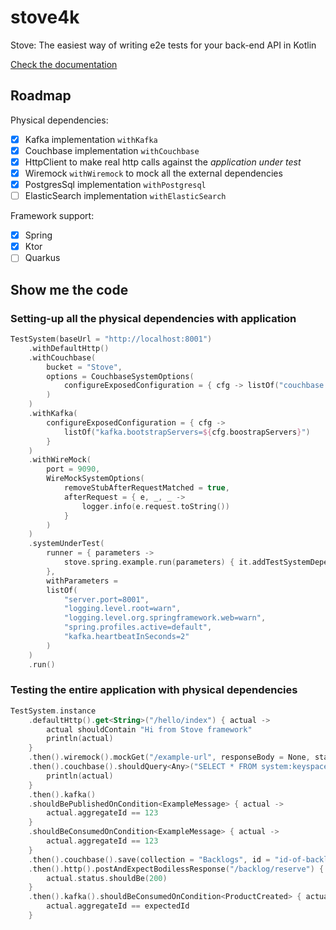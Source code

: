 # stove4k
Stove: The easiest way of writing e2e tests for your back-end API in Kotlin

[Check the documentation](https://trendyol.github.io/stove4k/)

## Roadmap

Physical dependencies: 

- [x] Kafka implementation `withKafka`
- [x] Couchbase implementation `withCouchbase`
- [x] HttpClient to make real http calls against the _application under test_
- [x] Wiremock `withWiremock` to mock all the external dependencies
- [x] PostgresSql implementation `withPostgresql`
- [ ] ElasticSearch implementation `withElasticSearch`

Framework support:

- [x] Spring
- [x] Ktor
- [ ] Quarkus

## Show me the code

### Setting-up all the physical dependencies with application

```kotlin
TestSystem(baseUrl = "http://localhost:8001")
    .withDefaultHttp()
    .withCouchbase(
        bucket = "Stove",
        options = CouchbaseSystemOptions(
            configureExposedConfiguration = { cfg -> listOf("couchbase.hosts=${cfg.hostsWithPort}") }
        )
    )
    .withKafka(
        configureExposedConfiguration = { cfg ->
            listOf("kafka.bootstrapServers=${cfg.boostrapServers}")
        }
    )
    .withWireMock(
        port = 9090,
        WireMockSystemOptions(
            removeStubAfterRequestMatched = true,
            afterRequest = { e, _, _ ->
                logger.info(e.request.toString())
            }
        )
    )
    .systemUnderTest(
        runner = { parameters ->
            stove.spring.example.run(parameters) { it.addTestSystemDependencies() }
        },
        withParameters =
        listOf(
            "server.port=8001",
            "logging.level.root=warn",
            "logging.level.org.springframework.web=warn",
            "spring.profiles.active=default",
            "kafka.heartbeatInSeconds=2"
        )
    )
    .run()
```

### Testing the entire application with physical dependencies

```kotlin
TestSystem.instance
    .defaultHttp().get<String>("/hello/index") { actual ->
        actual shouldContain "Hi from Stove framework"
        println(actual)
    }
    .then().wiremock().mockGet("/example-url", responseBody = None, statusCode = 200)
    .then().couchbase().shouldQuery<Any>("SELECT * FROM system:keyspaces") { actual ->
        println(actual)
    }
    .then().kafka()
    .shouldBePublishedOnCondition<ExampleMessage> { actual ->
        actual.aggregateId == 123
    }
    .shouldBeConsumedOnCondition<ExampleMessage> { actual ->
        actual.aggregateId == 123
    }
    .then().couchbase().save(collection = "Backlogs", id = "id-of-backlog", instance = Backlog("id-of-backlog"))
    .then().http().postAndExpectBodilessResponse("/backlog/reserve") { actual ->
        actual.status.shouldBe(200)
    }
    .then().kafka().shouldBeConsumedOnCondition<ProductCreated> { actual ->
        actual.aggregateId == expectedId
    }
```
